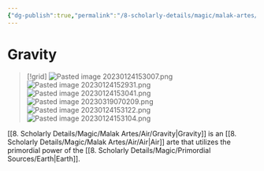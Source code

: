 ```yaml
---
{"dg-publish":true,"permalink":"/8-scholarly-details/magic/malak-artes/air/gravity/","noteIcon":""}
---
```


# Gravity

>[!grid]
![Pasted image 20230124153007.png](/img/user/x.%20Assets/Attachments/Pasted%20image%2020230124153007.png)
>![Pasted image 20230124152931.png](/img/user/x.%20Assets/Attachments/Pasted%20image%2020230124152931.png)
>![Pasted image 20230124153041.png](/img/user/x.%20Assets/Attachments/Pasted%20image%2020230124153041.png)
>![Pasted image 20230319070209.png](/img/user/x.%20Assets/Attachments/Pasted%20image%2020230319070209.png)
>![Pasted image 20230124153122.png](/img/user/x.%20Assets/Attachments/Pasted%20image%2020230124153122.png)
>![Pasted image 20230124153104.png](/img/user/x.%20Assets/Attachments/Pasted%20image%2020230124153104.png)

[[8. Scholarly Details/Magic/Malak Artes/Air/Gravity\|Gravity]] is an [[8. Scholarly Details/Magic/Malak Artes/Air/Air\|Air]] arte that utilizes the primordial power of the [[8. Scholarly Details/Magic/Primordial Sources/Earth\|Earth]].